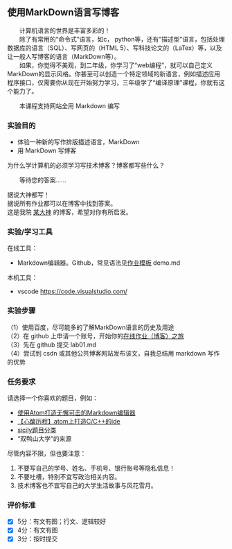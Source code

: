 ## 使用MarkDown语言写博客

&emsp;&emsp;计算机语言的世界是丰富多彩的！  
&emsp;&emsp;除了有常用的“命令式”语言，如c， python等，还有“描述型”语言，包括处理数据库的语言（SQL）、写网页的（HTML 5）、写科技论文的（LaTex）等，以及让一般人写博客的语言（MarkDown等）。  
&emsp;&emsp;如果，你觉得不美观，到二年级，你学习了“web编程”，就可以自己定义MarkDown的显示风格。你甚至可以创造一个特定领域的新语言，例如描述应用程序接口，仅需要你从现在开始努力学习，三年级学了“编译原理”课程，你就有这个能力了。

&emsp;&emsp;本课程支持网站全用 Markdown 编写

### 实验目的

* 体验一种新的写作排版描述语言，MarkDown
* 用 MarkDown 写博客

为什么学计算机的必须学习写技术博客？博客都写些什么？

&emsp;&emsp;等待您的答案......

据说大神都写！  
据说所有作业都可以在博客中找到答案。  
这是我院 [某大神](http://www.cnblogs.com/joyeecheung/archive/2012/11.html) 的博客，希望对你有所启发。

### 实验/学习工具

在线工具：

* Markdown编辑器。Github，常见语法见[作业模板](https://github.com/sysu-swi/homework) demo.md  

本机工具：

* vscode https://code.visualstudio.com/

### 实验步骤

（1）使用百度，尽可能多的了解MarkDown语言的历史及用途   
（2）在 github 上申请一个账号，开始你的[在线作业（博客）之旅](https://sysu-swi.github.io/homework-start)  
（3）先在 github 提交 lab01.md  
（4）尝试到 csdn 或其他公共博客网站发布该文，自我总结用 markdown 写作的优势    

### 任务要求

请选择一个你喜欢的题目，例如：

* [使用Atom打造无懈可击的Markdown编辑器](http://www.cnblogs.com/fanzhidongyzby/p/6637084.html)
* [【心酸历程】atom上打造C/C++的ide](http://blog.csdn.net/LOI_DQS/article/details/51614212)
* [sicily题目分类](http://blog.csdn.net/hotancle/article/details/5917242)
* “双鸭山大学”的来源

尽管内容不限，但也要注意：

1. 不要写自己的学号、姓名、手机号、银行账号等隐私信息！
2. 不要吐槽，特别不宜写政治相关内容。
3. 技术博客也不宜写自己的大学生活故事与风花雪月。

### 评价标准

- [x] 5分：有文有图；行文、逻辑较好
- [x] 4分：有文有图
- [x] 3分：按时提交
